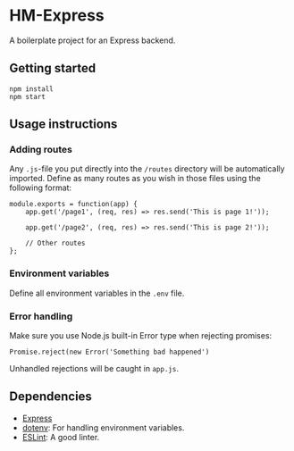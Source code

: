 # HM-Express
A boilerplate project for an Express backend.

## Getting started
    npm install 
    npm start
    
## Usage instructions

### Adding routes
Any `.js`-file you put directly into the `/routes` directory will be automatically imported. Define as many routes as you wish in those files using the following format:

    module.exports = function(app) {
        app.get('/page1', (req, res) => res.send('This is page 1!'));
        
        app.get('/page2', (req, res) => res.send('This is page 2!'));
        
        // Other routes
    };

### Environment variables
Define all environment variables in the `.env` file.

### Error handling
Make sure you use Node.js built-in Error type when rejecting promises:  

    Promise.reject(new Error('Something bad happened')
    
Unhandled rejections will be caught in `app.js`.
    
## Dependencies
* [Express](https://expressjs.com/)
* [dotenv](https://github.com/motdotla/dotenv): For handling environment variables.
* [ESLint](https://eslint.org/): A good linter.
